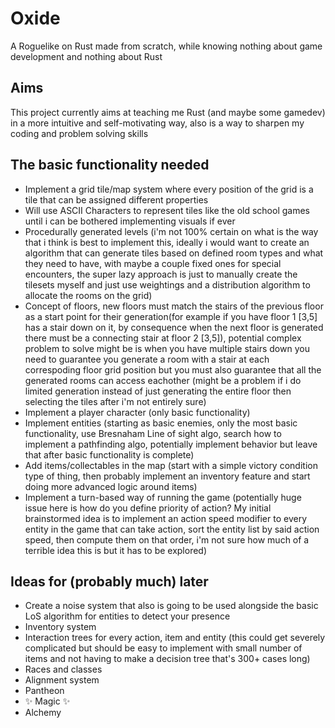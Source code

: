 
# Oxide

A Roguelike on Rust made from scratch, while knowing nothing about game development and nothing about Rust




## Aims

This project currently aims at teaching me Rust (and maybe some gamedev) in a more intuitive and self-motivating way, also is a way to sharpen my coding and problem solving skills

## The basic functionality needed

- Implement a grid tile/map system where every position of the grid is a tile that can be assigned different properties
- Will use ASCII Characters to represent tiles like the old school games until i can be bothered implementing visuals if ever
- Procedurally generated levels (i'm not 100% certain on what is the way that i think is best to implement this, ideally i would want to create an algorithm that can generate tiles based on defined room types and what they need to have, with maybe a couple fixed ones for special encounters, the super lazy approach is just to manually create the tilesets myself and just use weightings and a distribution algorithm to allocate the rooms on the grid)
- Concept of floors, new floors must match the stairs of the previous floor as a start point for their generation(for example if you have floor 1 [3,5] has a stair down on it, by consequence when the next floor is generated there must be a connecting stair at floor 2 [3,5]), potential complex problem to solve might be is when you have multiple stairs down you need to guarantee you generate a room with a stair at each correspoding floor grid position but you must also guarantee that all the generated rooms can access eachother (might be a problem if i do limited generation instead of just generating the entire floor then selecting the tiles after i'm not entirely sure)
- Implement a player character (only basic functionality)
- Implement entities (starting as basic enemies, only the most basic functionality, use Bresnaham Line of sight algo, search how to implement a pathfinding algo, potentially implement behavior but leave that after basic functionality is complete)
- Add items/collectables in the map (start with a simple victory condition type of thing, then probably implement an inventory feature and start doing more advanced logic around items)
- Implement a turn-based way of running the game (potentially huge issue here is how do you define priority of action? My initial brainstormed idea is to implement an action speed modifier to every entity in the game that can take action, sort the entity list by said action speed, then compute them on that order, i'm not sure how much of a terrible idea this is but it has to be explored)

## Ideas for (probably much) later
- Create a noise system that also is going to be used alongside the basic LoS algorithm for entities to detect your presence
- Inventory system
- Interaction trees for every action, item and entity (this could get severely complicated but should be easy to implement with small number of items and not having to make a decision tree that's 300+ cases long)
- Races and classes
- Alignment system
- Pantheon
- ✨ Magic ✨
- Alchemy